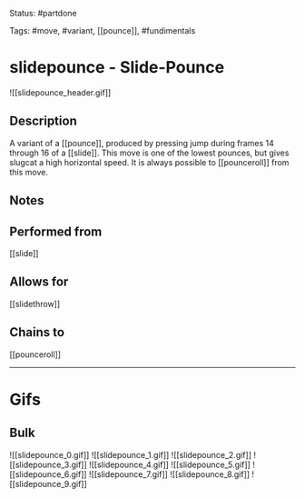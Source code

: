Status: #partdone

Tags: #move, #variant, [[pounce]], #fundimentals

# slidepounce - Slide-Pounce
![[slidepounce_header.gif]]
## Description
A variant of a [[pounce]], produced by pressing jump during frames 14 through 16 of a [[slide]]. This move is one of the lowest pounces, but gives slugcat a high horizontal speed. It is always possible to [[pounceroll]] from this move.

## Notes


## Performed from
[[slide]]

## Allows for
[[slidethrow]]

## Chains to
[[pounceroll]]

___
# Gifs
## Bulk
![[slidepounce_0.gif]]
![[slidepounce_1.gif]]
![[slidepounce_2.gif]]
![[slidepounce_3.gif]]
![[slidepounce_4.gif]]
![[slidepounce_5.gif]]
![[slidepounce_6.gif]]
![[slidepounce_7.gif]]
![[slidepounce_8.gif]]
![[slidepounce_9.gif]]